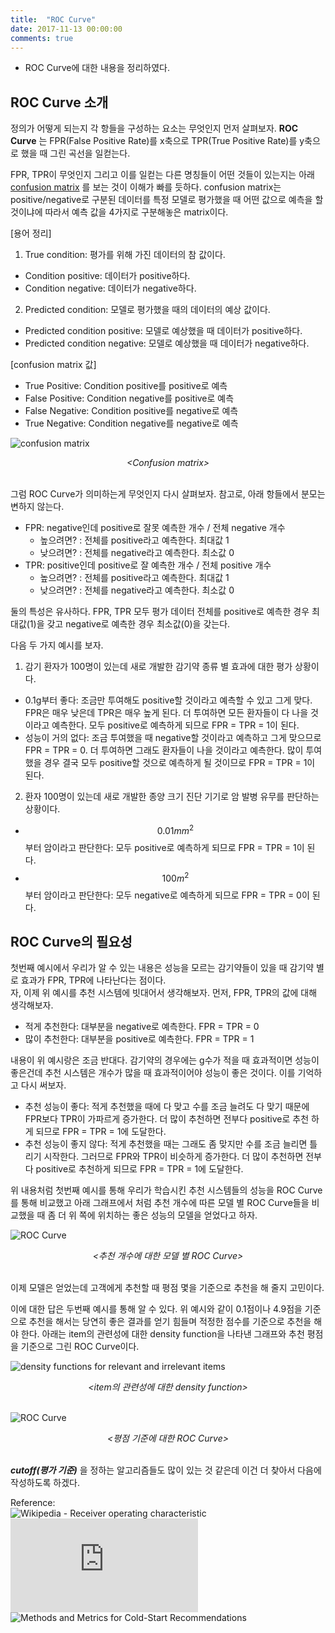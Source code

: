 ```yaml
---
title:  "ROC Curve"
date: 2017-11-13 00:00:00
comments: true
---
```


- ROC Curve에 대한 내용을 정리하였다.

## ROC Curve 소개
정의가 어떻게 되는지 각 항들을 구성하는 요소는 무엇인지 먼저 살펴보자.
**ROC Curve** 는 FPR(False Positive Rate)를 x축으로 TPR(True Positive Rate)를 y축으로 했을 때 그린 곡선을 일컫는다.

FPR, TPR이 무엇인지 그리고 이를 일컫는 다른 명칭들이 어떤 것들이 있는지는 아래 [confusion matrix](https://en.wikipedia.org/wiki/Confusion_matrix)
를 보는 것이 이해가 빠를 듯하다. confusion matrix는 positive/negative로 구분된 데이터를 특정 모델로 평가했을 때 어떤 값으로 예측을 할 것이냐에 따라서 예측 값을
4가지로 구분해놓은 matrix이다.

[용어 정리]
1. True condition: 평가를 위해 가진 데이터의 참 값이다.  
  - Condition positive: 데이터가 positive하다.
  - Condition negative: 데이터가 negative하다.
2. Predicted condition: 모델로 평가했을 때의 데이터의 예상 값이다.
  - Predicted condition positive: 모델로 예상했을 때 데이터가 positive하다.
  - Predicted condition negative: 모델로 예상했을 때 데이터가 negative하다.

[confusion matrix 값]
- True Positive: Condition positive를 positive로 예측
- False Positive: Condition negative를 positive로 예측
- False Negative: Condition positive를 negative로 예측
- True Negative: Condition negative를 negative로 예측

![confusion matrix](https://whikwon.github.io/images/confusion_matrix.png)
<center> <i> &lt;Confusion matrix&gt;</i> </center> <br>

그럼 ROC Curve가 의미하는게 무엇인지 다시 살펴보자. 참고로, 아래 항들에서 분모는 변하지 않는다.    
- FPR: negative인데 positive로 잘못 예측한 개수 / 전체 negative 개수
  - 높으려면? : 전체를 positive라고 예측한다. 최대값 1
  - 낮으려면? : 전체를 negative라고 예측한다. 최소값 0
- TPR: positive인데 positive로 잘 예측한 개수 / 전체 positive 개수
  - 높으려면? : 전체를 positive라고 예측한다. 최대값 1
  - 낮으려면? : 전체를 negative라고 예측한다. 최소값 0

둘의 특성은 유사하다. FPR, TPR 모두 평가 데이터 전체를 positive로 예측한 경우 최대값(1)을 갖고 negative로 예측한 경우 최소값(0)을 갖는다.

다음 두 가지 예시를 보자.
1. 감기 환자가 100명이 있는데 새로 개발한 감기약 종류 별 효과에 대한 평가 상황이다.
  - 0.1g부터 좋다: 조금만 투여해도 positive할 것이라고 예측할 수 있고 그게 맞다. FPR은 매우 낮은데 TPR은 매우 높게 된다. 더 투여하면
  모든 환자들이 다 나을 것이라고 예측한다. 모두 positive로 예측하게 되므로 FPR = TPR = 1이 된다.
  - 성능이 거의 없다: 조금 투여했을 때 negative할 것이라고 예측하고 그게 맞으므로 FPR = TPR = 0. 더 투여하면 그래도 환자들이
  나을 것이라고 예측한다. 많이 투여했을 경우 결국 모두 positive할 것으로 예측하게 될 것이므로 FPR = TPR = 1이 된다.
2. 환자 100명이 있는데 새로 개발한 종양 크기 진단 기기로 암 발병 유무를 판단하는 상황이다.
  - $$0.01mm^2$$부터 암이라고 판단한다: 모두 positive로 예측하게 되므로 FPR = TPR = 1이 된다.  
  - $$100m^2$$부터 암이라고 판단한다: 모두 negative로 예측하게 되므로 FPR = TPR = 0이 된다.

## ROC Curve의 필요성
첫번째 예시에서 우리가 알 수 있는 내용은 성능을 모르는 감기약들이 있을 때 감기약 별로 효과가 FPR, TPR에 나타난다는 점이다. <br>
자, 이제 위 예시를 추천 시스템에 빗대어서 생각해보자. 먼저, FPR, TPR의 값에 대해 생각해보자.
- 적게 추천한다: 대부분을 negative로 예측한다. FPR = TPR = 0
- 많이 추천한다: 대부분을 positive로 예측한다. FPR = TPR = 1

내용이 위 예시랑은 조금 반대다. 감기약의 경우에는 g수가 적을 때 효과적이면 성능이 좋은건데 추천 시스템은 개수가 많을 때 효과적이어야 성능이 좋은 것이다.
이를 기억하고 다시 써보자.
- 추천 성능이 좋다: 적게 추천했을 때에 다 맞고 수를 조금 늘려도 다 맞기 때문에 FPR보다 TPR이 가파르게 증가한다. 더 많이 추천하면 전부다 positive로 추천
하게 되므로 FPR = TPR = 1에 도달한다.
- 추천 성능이 좋지 않다: 적게 추천했을 때는 그래도 좀 맞지만 수를 조금 늘리면 틀리기 시작한다. 그러므로 FPR와 TPR이 비슷하게 증가한다. 더 많이 추천하면
전부다 positive로 추천하게 되므로 FPR = TPR = 1에 도달한다.

위 내용처럼 첫번째 예시를 통해 우리가 학습시킨 추천 시스템들의 성능을 ROC Curve를 통해 비교했고 아래 그래프에서 처럼 추천 개수에 따른 모델 별 ROC Curve들을 비교했을 때
좀 더 위 쪽에 위치하는 좋은 성능의 모델을 얻었다고 하자.

![ROC Curve](https://whikwon.github.io/images/rec_roc_curve2.png)
<center> <i> &lt;추천 개수에 대한 모델 별 ROC Curve&gt;</i> </center> <br>

이제 모델은 얻었는데 고객에게 추천할 때 평점 몇을 기준으로 추천을 해 줄지 고민이다.

이에 대한 답은 두번째 예시를 통해 알 수 있다. 위 예시와 같이 0.1점이나 4.9점을 기준으로 추천을 해서는 당연히 좋은 결과를 얻기 힘들며 적정한
점수를 기준으로 추천을 해야 한다. 아래는 item의 관련성에 대한 density function을 나타낸 그래프와 추천 평점을 기준으로 그린 ROC Curve이다.

![density functions for relevant and irrelevant items](https://whikwon.github.io/images/rec_density_function_for_item.png)
<center> <i> &lt;item의 관련성에 대한 density function&gt;</i> </center> <br>

![ROC Curve](https://whikwon.github.io/images/rec_roc_curve.png)
<center> <i> &lt;평점 기준에 대한 ROC Curve&gt;</i> </center> <br>

***cutoff(평가 기준)*** 을 정하는 알고리즘들도 많이 있는 것 같은데 이건 더 찾아서 다음에 작성하도록 하겠다.

Reference: <br>
![Wikipedia - Receiver operating characteristic](https://en.wikipedia.org/wiki/Receiver_operating_characteristic) <br>
![Evaluating Collaborative Filtering Recommender Systems](https://grouplens.org/site-content/uploads/evaluating-TOIS-20041.pdf) <br>
![Methods and Metrics for Cold-Start Recommendations](http://repository.upenn.edu/cgi/viewcontent.cgi?article=1141&context=cis_papers)
